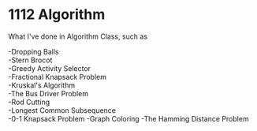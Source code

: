# 1112 Algorithm

What I've done in Algorithm Class, such as  

-Dropping Balls  
-Stern Brocot  
-Greedy Activity Selector  
-Fractional Knapsack Problem  
-Kruskal's Algorithm  
-The Bus Driver Problem  
-Rod Cutting  
-Longest Common Subsequence  
-0-1 Knapsack Problem
-Graph Coloring
-The Hamming Distance Problem
